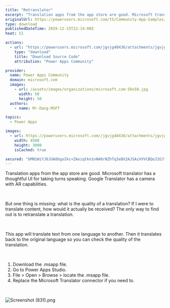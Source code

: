 ```yaml
---
title: "Retranslator"
excerpt: "Translation apps from the app store are good. Microsoft translator has a thoughtful UI for taking turns speaking. Google Translator has a camera with"
originalUrl: https://powerusers.microsoft.com/t5/Community-App-Samples/Retranslator/td-p/426863
type: download
publishedDateTime: 2019-12-15T22:14:00Z
heat: 51

actions:
  - url: "https://powerusers.microsoft.com/jgvjg48436/attachments/jgvjg48436/AppFeedbackGallery/358/3/Retranslator%20(1).msapp"
    type: "download"
    title: "Download Source Code"
    attribution: "Power Apps Community"

provider:
  name: Power Apps Community
  domain: microsoft.com
  images:
    - url: /assets/images/organizations/microsoft.com-50x50.jpg
      width: 50
      height: 50
  authors:
    - name: Mr-Dang-MSFT

topics:
  - Power Apps

images:
  - url: https://powerusers.microsoft.com//jgvjg48436/attachments/jgvjg48436/AppFeedbackGallery/358/1/Screenshot%20(831).png
    width: 4500
    height: 3000
    isCached: true

secured: "bMN1WiYJ6JUA8bgoIkc+ZAoiqtkn1nNA0rNZhTq3eBX2AJSAzXVVCBQoJ2GJtqUKyzQZEjjWg+4Rl+vvDHO8tKk4tMdHCFLX9IX6hQ4ujdEzO7eHT452RZI9Y4WcA7Uj907JGdVX/LxqMXUO7tiFZOAl1G9Qk+iOBhDUV41cE9PLCsHjp7lWGzfotAuNYVKViAN3ZcLd2NMaqwOiENH6ZxPuo5CGoCfLfuTbTnFGJH8e+/YGaAVtOn5Ks3JN2lNAs//rAHu5KlSqbLTzs4bIQ1gCesOaGMcIEx7/Uhq6L3q41sN6mO2e7ciMsFnAtUHGtsuwshvPkKoDLI0EhgrmyXCDvcxuprAa0eA6FTtBx/CvVxuX4IDYUBAkZOBRl6qqrcz5sLmLXlA4XPkWkx+/jw==;LTLj3XE/r+OywxKURaTVWA=="
---
```

<p>Translation apps from the app store are good. Microsoft translator has a thoughtful UI for taking turns speaking. Google Translator has a camera with AR capabilities.</p>
<p>&nbsp;</p>
<p>But one thing is missing: what is the quality of a translation? If I were to translate content, how would it actually be received? The only way to find out is to retranslate a translation.</p>
<p>&nbsp;</p>
<p>This app will translate text from one language to another. Then it translates back to the original language so you can check the quality of the translation.</p>
<p>&nbsp;</p>
<ol>
<li>Download the .msapp file.</li>
<li>Go to Power Apps Studio.</li>
<li>File &gt; Open &gt; Browse &gt; locate the .msapp file.</li>
<li>Replace the Microsoft Translator connector if you need to.</li>
</ol>
<p>&nbsp;</p>
<p><span class="lia-inline-image-display-wrapper lia-image-align-center" image-alt="Screenshot (831).png" style="width: 999px;"><img src="https://powerusers.microsoft.com/t5/image/serverpage/image-id/105144i80AA355C9D3109E2/image-size/large?v=1.0&amp;px=999" title="Screenshot (831).png" alt="Screenshot (831).png" li-image-url="https://powerusers.microsoft.com/t5/image/serverpage/image-id/105144i80AA355C9D3109E2?v=1.0" li-image-display-id="'105144i80AA355C9D3109E2'" li-message-uid="'426863'" li-messages-message-image="true" li-bindable="" class="lia-media-image" tabindex="0" li-bypass-lightbox-when-linked="true" li-use-hover-links="false"></span></p>
<p>&nbsp;</p>

